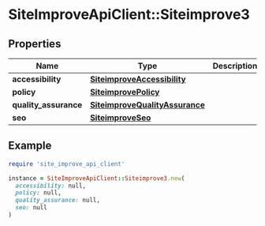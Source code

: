 # SiteImproveApiClient::Siteimprove3

## Properties

| Name | Type | Description | Notes |
| ---- | ---- | ----------- | ----- |
| **accessibility** | [**SiteimproveAccessibility**](SiteimproveAccessibility.md) |  | [optional] |
| **policy** | [**SiteimprovePolicy**](SiteimprovePolicy.md) |  | [optional] |
| **quality_assurance** | [**SiteimproveQualityAssurance**](SiteimproveQualityAssurance.md) |  | [optional] |
| **seo** | [**SiteimproveSeo**](SiteimproveSeo.md) |  | [optional] |

## Example

```ruby
require 'site_improve_api_client'

instance = SiteImproveApiClient::Siteimprove3.new(
  accessibility: null,
  policy: null,
  quality_assurance: null,
  seo: null
)
```

